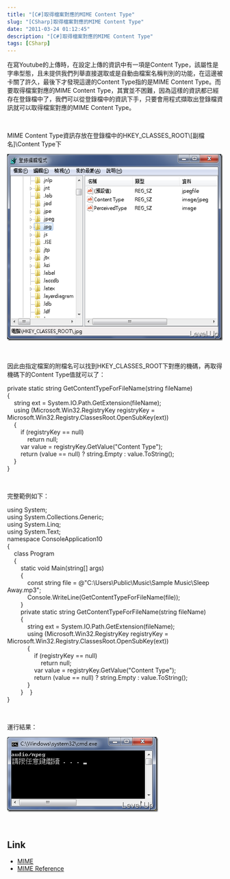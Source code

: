 ```yaml
---
title: "[C#]取得檔案對應的MIME Content Type"
slug: "[CSharp]取得檔案對應的MIME Content Type"
date: "2011-03-24 01:12:45"
description: "[C#]取得檔案對應的MIME Content Type"
tags: [CSharp]
---
```


<p>在寫Youtube的上傳時，在設定上傳的資訊中有一項是Content Type，該屬性是字串型態，且未提供我們列舉直接選取或是自動由檔案名稱判別的功能，在這邊被卡關了許久，最後下才發現這邊的Content Type指的是MIME Content Type。而要取得檔案對應的MIME Content Type，其實並不困難，因為這樣的資訊都已經存在登錄檔中了，我們可以從登錄檔中的資訊下手，只要會用程式擷取出登錄檔資訊就可以取得檔案對應的MIME Content Type。</p>  <p> </p>  <p>MIME Content Type資訊存放在登錄檔中的HKEY_CLASSES_ROOT\[副檔名]\Content Type下</p>  <p><img style="border-right-width: 0px; border-top-width: 0px; border-bottom-width: 0px; border-left-width: 0px" border="0" alt="image" src="\images\posts\22049\image_thumb_1.png" width="549" height="435" /></a> </p>  <p> </p>  <p>因此由指定檔案的附檔名可以找到HKEY_CLASSES_ROOT下對應的機碼，再取得機碼下的Content Type值就可以了：</p>  <p>private static string GetContentTypeForFileName(string fileName)   <br />{    <br />    string ext = System.IO.Path.GetExtension(fileName);    <br />    using (Microsoft.Win32.RegistryKey registryKey = Microsoft.Win32.Registry.ClassesRoot.OpenSubKey(ext))    <br />    {    <br />        if (registryKey == null)    <br />            return null;    <br />        var value = registryKey.GetValue("Content Type");    <br />        return (value == null) ? string.Empty : value.ToString();    <br />    }    <br />}  </p>  <p />  <p> </p>  <p>完整範例如下：</p>  <p>using System;   <br />using System.Collections.Generic;    <br />using System.Linq;    <br />using System.Text;    <br />namespace ConsoleApplication10    <br />{    <br />    class Program    <br />    {    <br />        static void Main(string[] args)    <br />        {    <br />            const string file = @"C:\Users\Public\Music\Sample Music\Sleep Away.mp3";    <br />            Console.WriteLine(GetContentTypeForFileName(file));    <br />        }    <br />        private static string GetContentTypeForFileName(string fileName)    <br />        {    <br />            string ext = System.IO.Path.GetExtension(fileName);    <br />            using (Microsoft.Win32.RegistryKey registryKey = Microsoft.Win32.Registry.ClassesRoot.OpenSubKey(ext))    <br />            {    <br />                if (registryKey == null)    <br />                    return null;    <br />                var value = registryKey.GetValue("Content Type");    <br />                return (value == null) ? string.Empty : value.ToString();    <br />            }    <br />        }    }    <br />}</p>  <p> </p>  <p>運行結果：</p>  <p><a href="http://files.dotblogs.com.tw/larrynung/1103/CMIMEContentType_B4AF/image_2.png"><img style="border-right-width: 0px; border-top-width: 0px; border-bottom-width: 0px; border-left-width: 0px" border="0" alt="image" src="\images\posts\22049\image_thumb.png" width="353" height="175" /></a> </p>  <p> </p>  <h2>Link</h2>  <ul>   <li><a href="http://zh.wikipedia.org/wiki/MIME" target="_blank">MIME</a> </li>    <li><a href="http://www.w3schools.com/media/media_mimeref.asp" target="_blank">MIME Reference </li> </ul>

